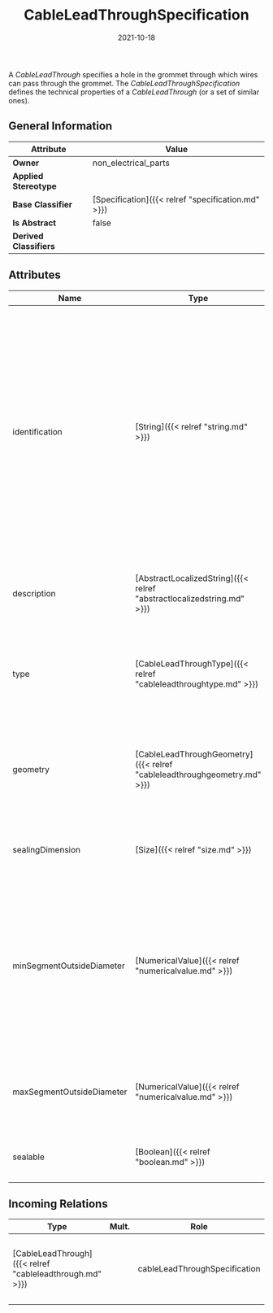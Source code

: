 ﻿---
title: CableLeadThroughSpecification
toc: false
type: specs
date: "2021-10-18"
draft: false
specification: VEC
version: 1.2.1
documentType: "Recommendation"
elementType: Class
classes:
  - CableLeadThroughSpecification
menu_name: vec-1.2.1
---
<p> A <i>CableLeadThrough</i> specifies a hole in the grommet through which wires can pass through the grommet. The <i>CableLeadThroughSpecification </i>defines the technical properties of a <i>CableLeadThrough</i> (or a set of similar ones).      </p>

## General Information

| Attribute               | Value |
|-------------------------|-------|
| **Owner**               | non_electrical_parts |
| **Applied Stereotype**  |   |
| **Base Classifier**     | [Specification]({{< relref "specification.md" >}})<br/>  |
| **Is Abstract**         | false |
| **Derived Classifiers** |   |

## Attributes
|  Name  |  Type  |  Mult.  |  Description  |  Owning Classifier  |
|--------|--------|---------|---------------|--------------|
|identification | [String]({{< relref "string.md" >}}) | 1 | <p> Specifies a unique identification of the specification. The identification is guaranteed to be unique within the document containing the specification. For all VEC-documents a Specification-instance can be trusted to be identical if the DocumentVersion-instance is the same (see DocumentVersion) and the identification of the Specification is the same.      </p> | [Specification]({{< relref "specification.md" >}}) |
|description | [AbstractLocalizedString]({{< relref "abstractlocalizedstring.md" >}}) | 0..* | <p> Specifies additional, human readable information about the specification.      </p> | [Specification]({{< relref "specification.md" >}}) |
|type | [CableLeadThroughType]({{< relref "cableleadthroughtype.md" >}}) | 0..1 | <p> Defines the type of a cable lead through. Standardized values are defined in an <i>OpenEnumeration</i>.      </p> | [CableLeadThroughSpecification]({{< relref "cableleadthroughspecification.md" >}}) |
|geometry | [CableLeadThroughGeometry]({{< relref "cableleadthroughgeometry.md" >}}) | 0..1 | <p> Defines the geometry of a cable lead through in the sealing area. Standardized values are defined in an <i>OpenEnumeration</i>.      </p> | [CableLeadThroughSpecification]({{< relref "cableleadthroughspecification.md" >}}) |
|sealingDimension | [Size]({{< relref "size.md" >}}) | 0..1 | <p> Specifies the dimension of the cable lead through in the sealing area.      </p> | [CableLeadThroughSpecification]({{< relref "cableleadthroughspecification.md" >}}) |
|minSegmentOutsideDiameter | [NumericalValue]({{< relref "numericalvalue.md" >}}) | 0..1 | <p> Specifies the minimum diameter a segment can have to fit through the cable lead through. This definition is necessary, since segments that are too small might cause movements and unacceptable torsion forces or they are not sealable.      </p> | [CableLeadThroughSpecification]({{< relref "cableleadthroughspecification.md" >}}) |
|maxSegmentOutsideDiameter | [NumericalValue]({{< relref "numericalvalue.md" >}}) | 0..1 | <p> Specifies the maximum diameter a segment can have to fit into the cable lead through.      </p> | [CableLeadThroughSpecification]({{< relref "cableleadthroughspecification.md" >}}) |
|sealable | [Boolean]({{< relref "boolean.md" >}}) | 0..1 | <p> Specifies if the cable lead through is sealable.      </p> | [CableLeadThroughSpecification]({{< relref "cableleadthroughspecification.md" >}}) |

##  Incoming Relations
|    Type  |   Mult.  |   Role    |   Mult.   |   Description  |
|----------|----------|-----------|-----------|----------------|
| [CableLeadThrough]({{< relref "cableleadthrough.md" >}}) |  | cableLeadThroughSpecification | 0..1 | <p> References the <i>CableLeadThroughSpecification </i>that defines the technical properties of this <i>CableLeadThrough.</i>      </p> |
